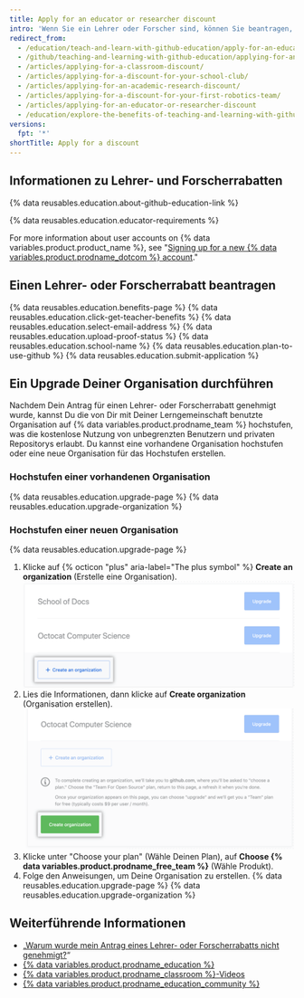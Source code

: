 ```yaml
---
title: Apply for an educator or researcher discount
intro: 'Wenn Sie ein Lehrer oder Forscher sind, können Sie beantragen, {% data variables.product.prodname_team %} kostenlos für das Konto Ihrer Organisation zu erhalten.'
redirect_from:
  - /education/teach-and-learn-with-github-education/apply-for-an-educator-or-researcher-discount
  - /github/teaching-and-learning-with-github-education/applying-for-an-educator-or-researcher-discount
  - /articles/applying-for-a-classroom-discount/
  - /articles/applying-for-a-discount-for-your-school-club/
  - /articles/applying-for-an-academic-research-discount/
  - /articles/applying-for-a-discount-for-your-first-robotics-team/
  - /articles/applying-for-an-educator-or-researcher-discount
  - /education/explore-the-benefits-of-teaching-and-learning-with-github-education/apply-for-an-educator-or-researcher-discount
versions:
  fpt: '*'
shortTitle: Apply for a discount
---
```


## Informationen zu Lehrer- und Forscherrabatten

{% data reusables.education.about-github-education-link %}

{% data reusables.education.educator-requirements %}

For more information about user accounts on {% data variables.product.product_name %}, see "[Signing up for a new {% data variables.product.prodname_dotcom %} account](/github/getting-started-with-github/signing-up-for-a-new-github-account)."

## Einen Lehrer- oder Forscherrabatt beantragen

{% data reusables.education.benefits-page %}
{% data reusables.education.click-get-teacher-benefits %}
{% data reusables.education.select-email-address %}
{% data reusables.education.upload-proof-status %}
{% data reusables.education.school-name %}
{% data reusables.education.plan-to-use-github %}
{% data reusables.education.submit-application %}

## Ein Upgrade Deiner Organisation durchführen

Nachdem Dein Antrag für einen Lehrer- oder Forscherrabatt genehmigt wurde, kannst Du die von Dir mit Deiner Lerngemeinschaft benutzte Organisation auf {% data variables.product.prodname_team %} hochstufen, was die kostenlose Nutzung von unbegrenzten Benutzern und privaten Repositorys erlaubt. Du kannst eine vorhandene Organisation hochstufen oder eine neue Organisation für das Hochstufen erstellen.

### Hochstufen einer vorhandenen Organisation

{% data reusables.education.upgrade-page %}
{% data reusables.education.upgrade-organization %}

### Hochstufen einer neuen Organisation

{% data reusables.education.upgrade-page %}
1. Klicke auf {% octicon "plus" aria-label="The plus symbol" %} **Create an organization** (Erstelle eine Organisation). ![Schaltfläche „Create an organization“ (Eine Organisation erstellen)](/assets/images/help/education/create-org-button.png)
3. Lies die Informationen, dann klicke auf **Create organization** (Organisation erstellen). ![Schaltfläche „Create organization“ (Organisation erstellen)](/assets/images/help/education/create-organization-button.png)
4. Klicke unter "Choose your plan" (Wähle Deinen Plan), auf **Choose {% data variables.product.prodname_free_team %}** (Wähle Produkt).
5. Folge den Anweisungen, um Deine Organisation zu erstellen.
{% data reusables.education.upgrade-page %}
{% data reusables.education.upgrade-organization %}

## Weiterführende Informationen

- „[Warum wurde mein Antrag eines Lehrer- oder Forscherrabatts nicht genehmigt?](/articles/why-wasn-t-my-application-for-an-educator-or-researcher-discount-approved)“
- [{% data variables.product.prodname_education %}](https://education.github.com)
- [{% data variables.product.prodname_classroom %}-Videos](https://classroom.github.com/videos)
- [{% data variables.product.prodname_education_community %}](https://education.github.community/)
